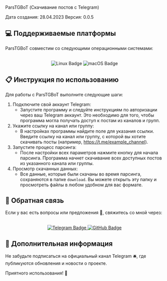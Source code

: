 ParsTGBoT (Скачивание постов с Telegram)

Дата создания: 28.04.2023
Версия: 0.0.5

<h2>💻 Поддерживаемые платформы</h2>
ParsTGBoT совместим со следующими операционными системами:<br><br>

<p align="center">
  <img src="https://img.shields.io/badge/Linux-FCC624?style=for-the-badge&logo=linux&logoColor=black" alt="Linux Badge">
  <img src="https://img.shields.io/badge/mac%20os-000000?style=for-the-badge&logo=apple&logoColor=white" alt="macOS Badge">
</p>

<h2>📋 Инструкция по использованию</h2>

Для работы с ParsTGBoT выполните следующие шаги:

1. Подключите свой аккаунт Telegram:
    - Запустите программу и следуйте инструкциям по авторизации через ваш Telegram аккаунт. Это необходимо для того, чтобы программа могла получать доступ к постам из каналов и групп.
2. Укажите ссылку на канал или группу:
    - В настройках программы найдите поле для указания ссылки. Введите ссылку на канал или группу, с которой вы хотите скачивать посты (например, https://t.me/example_channel).
3. Запустите процесс парсинга:
    - После настройки всех параметров нажмите кнопку для начала парсинга. Программа начнет скачивание всех доступных постов из указанного канала или группы.
4. Просмотр скачанных данных:
    - Все данные, которые были скачаны во время парсинга, сохраняются в папке <code>download</code>. Вы можете открыть эту папку и просмотреть файлы в любом удобном для вас формате.

<h2>💬 Обратная связь</h2>
Если у вас есть вопросы или предложения 📝, свяжитесь со мной через:<br><br>

<p align="center">
  <a href="https://t.me/PyAdminRU">
    <img src="https://img.shields.io/badge/Telegram-2CA5E0?style=for-the-badge&logo=telegram&logoColor=white" alt="Telegram Badge">
  </a>
  <a href="https://github.com/pyadrus">
    <img src="https://img.shields.io/badge/GitHub-100000?style=for-the-badge&logo=github&logoColor=white" alt="GitHub Badge">
  </a>
</p>

<h2>📢 Дополнительная информация</h2>

Не забудьте подписаться на официальный канал Telegram 🛎️, где публикуются обновления и новости о проекте.

Приятного использования! 🚀